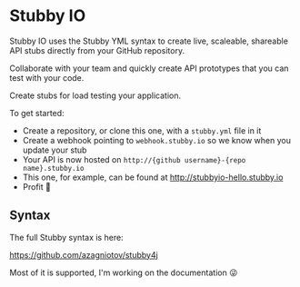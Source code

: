 # Stubby IO

Stubby IO uses the Stubby YML syntax to create live, scaleable, shareable API stubs directly from your GitHub repository.

Collaborate with your team and quickly create API prototypes that you can test with your code.

Create stubs for load testing your application.

To get started:

- Create a repository, or clone this one, with a `stubby.yml` file in it
- Create a webhook pointing to `webhook.stubby.io` so we know when you update your stub
- Your API is now hosted on `http://{github username}-{repo name}.stubby.io`
- This one, for example, can be found at http://stubbyio-hello.stubby.io
- Profit 🤑

## Syntax

The full Stubby syntax is here:

https://github.com/azagniotov/stubby4j

Most of it is supported, I'm working on the documentation 😜
